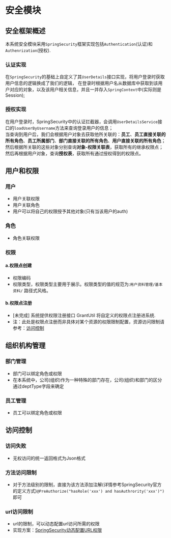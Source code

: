# 安全模块

## 安全框架概述
本系统安全模块采用`SpringSecurity`框架实现包括`Authentication`(认证)和`Authenrization`(授权).
### 认证实现
在`SpringSecurity`的基础上自定义了其`UserDetails`接口实现，将用户登录时获取用户信息的逻辑换成了我们的逻辑，
在登录时根据用户名从数据库中获取到该用户对应的对象，以及该用户相关信息，并且一并存入`SpringContext`中(实际则是Session);

###  授权实现
在用户登录时，SpringSecurity中的认证拦截器，会调用`UserDetailsService`接口的`loadUserByUsername`方法来查询登录用户的信息；   
当查询到用户后，我们会根据用户对象去获取他所关联的：**员工**、**员工直接关联的所有角色**、**员工所属部门**、**部门直接关联的所有角色**、**用户直接关联的所有角色**；  
然后根据所关联的这些对象分别查询**对象-权限关联表**，获取所有的继承权限点；  
然后再根据用户对象，查询**授权表**，获取所有通过授权得到的权限点。  

## <a name="用户和权限">用户和权限</a>
### 用户
- 用户关联权限
- 用户关联角色
- 用户可以将自己的权限授予其他对象(只有当该用户的auth)

### 角色
- 角色关联权限 	

### 权限
#### a.权限点创建
- 权限编码
- 权限类型，权限类型主要用于展示。权限类型的值的规范为:```用户资料管理/基本资料/``` 路径式风格。

#### b.权限点注册
- [未完成] 系统提供权限注册接口 GrantUtil 将自定义的权限点注册进系统.
- 注：此处是权限点注册而非具体对某个资源的权限限制配置，资源访问限制请参考：<a href="#访问控制">访问控制</a>

## <a name="组织机构管理">组织机构管理</a>
### 部门管理
- 部门可以绑定角色或权限
- 在本系统中，公司(组织)作为一种特殊的部门存在，公司(组织)和部门的区分通过deptType字段来确定

### 员工管理
- 员工可以绑定角色或权限

## <a name="访问控制">访问控制</a>
### 访问失败
- 无权访问的统一返回格式为Json格式

### 方法访问限制
- 对于方法级别的限制，直接为该方法添加注解(详情参考SpringSecurity官方的定义方式)`@PreAuthorize("hasRole('xxx') and hasAuthrority('xxx')")`即可

### url访问限制
- url的限制，可以动态配置url访问所需的权限
- 实现方案：[SpringSecurity动态配置URL权限](https://www.cnblogs.com/xiaoqi/p/spring-security-rabc.html)
